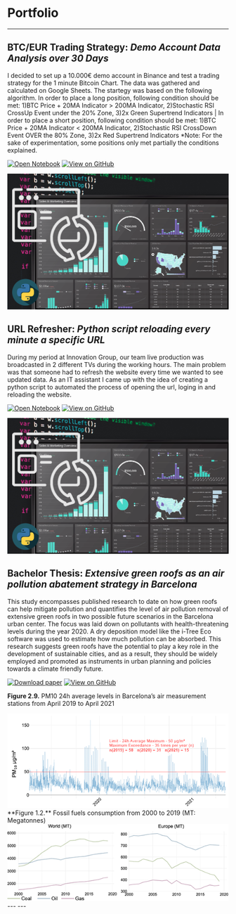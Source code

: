 # Portfolio

---

## BTC/EUR Trading Strategy: ***Demo Account Data Analysis over 30 Days***
I decided to set up a 10.000€ demo account in Binance and test a trading strategy for the 1 minute Bitcoin Chart. The data was gathered and calculated on Google Sheets. The startegy was based on the following algorithm. In order to place a long position, following condition should be met: 1)BTC Price + 20MA Indicator > 200MA Indicator, 2)Stochastic RSI CrossUp Event under the 20% Zone, 3)2x Green Supertrend Indicators  |  In order to place a short position, following condition should be met: 1)BTC Price + 20MA Indicator < 200MA Indicator, 2)Stochastic RSI CrossDown Event OVER the 80% Zone, 3)2x Red Supertrend Indicators
*Note: For the sake of experimentation, some positions only met partially the conditions explained.

[![Open Notebook](https://img.shields.io/badge/Jupyter-Open_Notebook-blue?logo=Jupyter)](https://axeldp.github.io/python_projects/refresher/ig_tvstats_refresher.html)
[![View on GitHub](https://img.shields.io/badge/GitHub-View_on_GitHub-blue?logo=GitHub)](https://github.com/axeldp/axeldp.github.io/tree/main/python_projects/refresher/ig_tvstats_refresher.ipynb)
<center><img src="images/refresher.png"/></center>

## URL Refresher: ***Python script reloading every minute a specific URL***
During my period at Innovation Group, our team live production was broadcasted in 2 different TVs during the working hours. The main problem was that someone had to refresh the website every time we wanted to see updated data. As an IT assistant I came up with the idea of creating a python script to automated the process of opening the url, loging in and reloading the website.

[![Open Notebook](https://img.shields.io/badge/Jupyter-Open_Notebook-blue?logo=Jupyter)](https://axeldp.github.io/python_projects/refresher/ig_tvstats_refresher.html)
[![View on GitHub](https://img.shields.io/badge/GitHub-View_on_GitHub-blue?logo=GitHub)](https://github.com/axeldp/axeldp.github.io/tree/main/python_projects/refresher/ig_tvstats_refresher.ipynb)
<center><img src="images/refresher.png"/></center>


## Bachelor Thesis: ***Extensive green roofs as an air pollution abatement strategy in Barcelona***

This study encompasses published research to date on how green roofs can help mitigate pollution and quantifies the level of air pollution removal of extensive green roofs in two possible future scenarios in the Barcelona urban center. The focus was laid down on pollutants with health-threatening levels during the year 2020. A dry deposition model like the i-Tree Eco software was used to estimate how much pollution can be absorbed. This research suggests green roofs have the potential to play a key role in the development of sustainable cities, and as a result, they should be widely employed and promoted as instruments in urban planning and policies towards a climate friendly future.
  
[![Download paper](https://img.shields.io/badge/.pdf-Download%20paper-blue)](https://axeldp.github.io/pdf/TFG_ALEX_HERRERA_BRIETZKE.pdf)
[![View on GitHub](https://img.shields.io/badge/GitHub-View_on_GitHub-blue?logo=GitHub)](https://github.com/axeldp/axeldp.github.io/tree/main/r_projects)

**Figure 2.9.** PM10 24h average levels in Barcelona’s air measurement stations from April 2019 to April 2021
<center><img src="images/figure2_9.png"/></center>
**Figure 1.2.** Fossil fuels consumption from 2000 to 2019 (MT: Megatonnes)
<center><img src="images/figure1_2.png"/></center>
---
---
